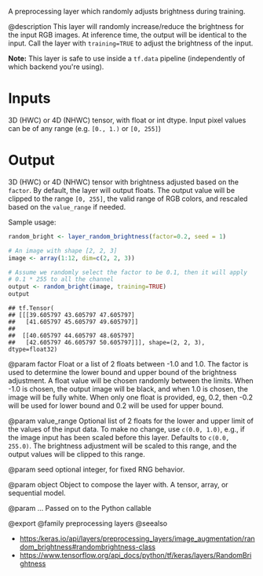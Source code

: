 A preprocessing layer which randomly adjusts brightness during training.

@description
This layer will randomly increase/reduce the brightness for the input RGB
images. At inference time, the output will be identical to the input.
Call the layer with `training=TRUE` to adjust the brightness of the input.

**Note:** This layer is safe to use inside a `tf.data` pipeline
(independently of which backend you're using).

# Inputs
3D (HWC) or 4D (NHWC) tensor, with float or int dtype. Input pixel
values can be of any range (e.g. `[0., 1.)` or `[0, 255]`)

# Output
3D (HWC) or 4D (NHWC) tensor with brightness adjusted based on the
    `factor`. By default, the layer will output floats.
    The output value will be clipped to the range `[0, 255]`,
    the valid range of RGB colors, and
    rescaled based on the `value_range` if needed.

Sample usage:


```r
random_bright <- layer_random_brightness(factor=0.2, seed = 1)

# An image with shape [2, 2, 3]
image <- array(1:12, dim=c(2, 2, 3))

# Assume we randomly select the factor to be 0.1, then it will apply
# 0.1 * 255 to all the channel
output <- random_bright(image, training=TRUE)
output
```

```
## tf.Tensor(
## [[[39.605797 43.605797 47.605797]
##   [41.605797 45.605797 49.605797]]
##
##  [[40.605797 44.605797 48.605797]
##   [42.605797 46.605797 50.605797]]], shape=(2, 2, 3), dtype=float32)
```

@param factor
Float or a list of 2 floats between -1.0 and 1.0. The
factor is used to determine the lower bound and upper bound of the
brightness adjustment. A float value will be chosen randomly between
the limits. When -1.0 is chosen, the output image will be black, and
when 1.0 is chosen, the image will be fully white.
When only one float is provided, eg, 0.2,
then -0.2 will be used for lower bound and 0.2
will be used for upper bound.

@param value_range
Optional list of 2 floats
for the lower and upper limit
of the values of the input data.
To make no change, use `c(0.0, 1.0)`, e.g., if the image input
has been scaled before this layer. Defaults to `c(0.0, 255.0)`.
The brightness adjustment will be scaled to this range, and the
output values will be clipped to this range.

@param seed
optional integer, for fixed RNG behavior.

@param object
Object to compose the layer with. A tensor, array, or sequential model.

@param ...
Passed on to the Python callable

@export
@family preprocessing layers
@seealso
+ <https:/keras.io/api/layers/preprocessing_layers/image_augmentation/random_brightness#randombrightness-class>
+ <https://www.tensorflow.org/api_docs/python/tf/keras/layers/RandomBrightness>

